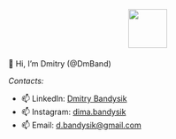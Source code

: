 <div id="header" align="center" style="margin-bottom: 20px;">
  <img src="https://media.giphy.com/media/du3J3cXyzhj75IOgvA/giphy.gif" width="70"/>
</div>

👋 Hi, I’m Dmitry (@DmBand)
<!--- - 🌱 I’m looking for a job as a Trainee/Junior Python Developer --->
<!-- - 👀 Please take a look at my projects -->

<!-- 👀 Here you will find projects with technologies such as:
```Python```, ```Django```, ```DRF```, ```Aiogram```, ```BeautifulSoup```, ```JavaScript``` -->

*Contacts:*
- 📫 LinkedIn: [Dmitry Bandysik](https://www.linkedin.com/in/dmitry-bandysik-5b1941231/)
- 📫 Instagram: [dima.bandysik](https://www.instagram.com/dima.bandysik/)
- 📫 Email: d.bandysik@gmail.com

<!---
DmBand/DmBand is a ✨ special ✨ repository because its `README.md` (this file) appears on your GitHub profile.
You can click the Preview link to take a look at your changes.
--->
